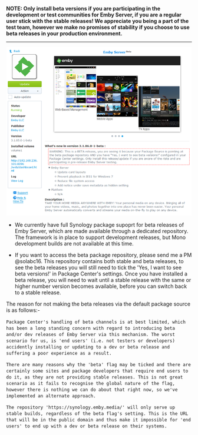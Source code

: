 __NOTE: Only install beta versions if you are participating in the development or test communities for Emby Server, if you are a regular user stick with the stable releases! We appreciate you being a part of the test team, however we make no promises of stability if you choose to use beta releases in your production environment.__

--------

![Synology: Accessing Beta and Development Releases](images/synology/Synology-Accessing-Beta-and-Development-Releases-Masthead.png "Synology: Accessing Beta and Development Releases")

* We currently have full Synology package supoprt for beta releases of Emby Server, which are made available through a dedicated repository. The framework is in place to support development releases, but Mono development builds are not available at this time.

* If you want to access the beta package repository, please send me a PM @solabc16. This repository contains both stable and beta releases, to see the beta releases you will still need to tick the 'Yes, I want to see beta versions!' in Package Center's settings. Once you have installed a beta release, you will need to wait until a stable release with the same or higher number version becomes available, before you can switch back to a stable release.

The reason for not making the beta releases via the default package source is as follows:-

`Package Center's handling of beta channels is at best limited, which has been a long standing concern with regard to introducing beta and/or dev releases of Emby Server via this mechanism. The worst scenario for us, is 'end users' (i.e. not testers or developers) accidently installing or updating to a dev or beta release and suffering a poor experience as a result.`
 
`There are many reasons why the 'beta' flag may be ticked and there are certainly some sites and package developers that require end users to do it, as they are not providing stable releases. This is not great scenario as it fails to recognise the global nature of the flag, however there is nothing we can do about that right now, so we've implemented an alternate approach.`
 
`The repository 'https://synology.emby.media/' will only serve up stable builds, regardless of the beta flag's setting. This is the URL that will be in the public domain and thus make it impossible for 'end users' to end up with a dev or beta release on their systems.`
